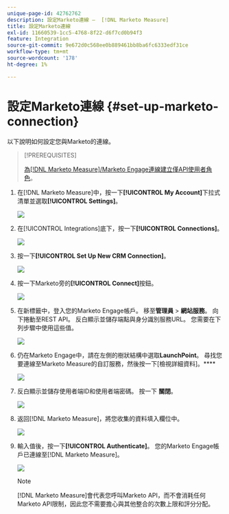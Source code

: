 ```yaml
---
unique-page-id: 42762762
description: 設定Marketo連線 —  [!DNL Marketo Measure]
title: 設定Marketo連線
exl-id: 11660539-1cc5-4768-8f22-d6f7cd0b94f3
feature: Integration
source-git-commit: 9e672d0c568ee0b889461bb8ba6fc6333edf31ce
workflow-type: tm+mt
source-wordcount: '178'
ht-degree: 1%

---
```


# 設定Marketo連線 {#set-up-marketo-connection}

以下說明如何設定您與Marketo的連線。

>[!PREREQUISITES]
>
>[為[!DNL Marketo Measure]/Marketo Engage連線建立僅API使用者角色](https://experienceleague.adobe.com/docs/marketo/using/product-docs/administration/users-and-roles/create-an-api-only-user.html)。

1. 在[!DNL Marketo Measure]中，按一下&#x200B;**[!UICONTROL My Account]**&#x200B;下拉式清單並選取&#x200B;**[!UICONTROL Settings]**。

   ![](assets/set-up-marketo-connection-1.png)

1. 在[!UICONTROL Integrations]底下，按一下&#x200B;**[!UICONTROL Connections]**。

   ![](assets/set-up-marketo-connection-2.png)

1. 按一下&#x200B;**[!UICONTROL Set Up New CRM Connection]**。

   ![](assets/set-up-marketo-connection-3.png)

1. 按一下Marketo旁的&#x200B;**[!UICONTROL Connect]**&#x200B;按鈕。

   ![](assets/set-up-marketo-connection-4.png)

1. 在新標籤中，登入您的Marketo Engage帳戶。 移至&#x200B;**管理員** > **網站服務**。 向下捲動至REST API。 反白顯示並儲存端點與身分識別服務URL。 您需要在下列步驟中使用這些值。

   ![](assets/set-up-marketo-connection-5.png)

1. 仍在Marketo Engage中，請在左側的樹狀結構中選取&#x200B;**LaunchPoint**。 尋找您要連線至Marketo Measure的自訂服務，然後按一下[檢視詳細資料]。****

   ![](assets/set-up-marketo-connection-6.png)

1. 反白顯示並儲存使用者端ID和使用者端密碼。 按一下 **關閉**。

   ![](assets/set-up-marketo-connection-7.png)

1. 返回[!DNL Marketo Measure]，將您收集的資料填入欄位中。

   ![](assets/set-up-marketo-connection-8.png)

1. 輸入值後，按一下&#x200B;**[!UICONTROL Authenticate]**。 您的Marketo Engage帳戶已連線至[!DNL Marketo Measure]。

   ![](assets/set-up-marketo-connection-9.png)

   >[!NOTE]
   >
   >[!DNL Marketo Measure]會代表您呼叫Marketo API，而不會消耗任何Marketo API限制，因此您不需要擔心與其他整合的次數上限和評分分配。
